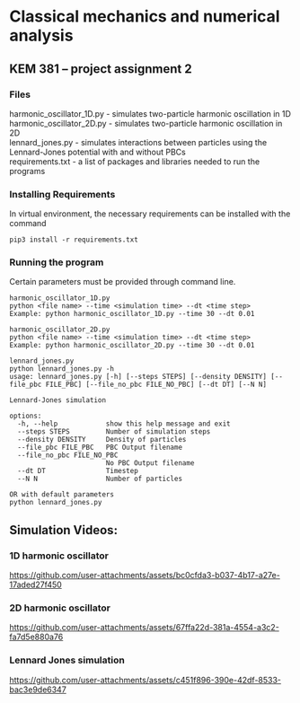 # Classical mechanics and numerical analysis 
## KEM 381 – project assignment 2

### Files
harmonic_oscillator_1D.py - simulates two-particle harmonic oscillation in 1D  
harmonic_oscillator_2D.py - simulates two-particle harmonic oscillation in 2D  
lennard_jones.py - simulates interactions between particles using the Lennard-Jones potential with and without PBCs  
requirements.txt - a list of packages and libraries needed to run the programs  


### Installing Requirements
In virtual environment, the necessary requirements can be installed with the command
```
pip3 install -r requirements.txt
```

### Running the program
Certain parameters must be provided through command line.
```
harmonic_oscillator_1D.py
python <file name> --time <simulation time> --dt <time step>
Example: python harmonic_oscillator_1D.py --time 30 --dt 0.01

harmonic_oscillator_2D.py
python <file name> --time <simulation time> --dt <time step>
Example: python harmonic_oscillator_2D.py --time 30 --dt 0.01

lennard_jones.py
python lennard_jones.py -h 
usage: lennard_jones.py [-h] [--steps STEPS] [--density DENSITY] [--file_pbc FILE_PBC] [--file_no_pbc FILE_NO_PBC] [--dt DT] [--N N]

Lennard-Jones simulation

options:
  -h, --help            show this help message and exit
  --steps STEPS         Number of simulation steps
  --density DENSITY     Density of particles
  --file_pbc FILE_PBC   PBC Output filename
  --file_no_pbc FILE_NO_PBC
                        No PBC Output filename
  --dt DT               Timestep
  --N N                 Number of particles

OR with default parameters
python lennard_jones.py 
```
## Simulation Videos:
### 1D harmonic oscillator
https://github.com/user-attachments/assets/bc0cfda3-b037-4b17-a27e-17aded27f450

### 2D harmonic oscillator


https://github.com/user-attachments/assets/67ffa22d-381a-4554-a3c2-fa7d5e880a76



### Lennard Jones simulation


https://github.com/user-attachments/assets/c451f896-390e-42df-8533-bac3e9de6347


